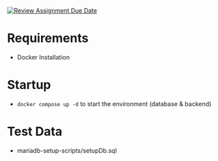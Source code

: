 [![Review Assignment Due Date](https://classroom.github.com/assets/deadline-readme-button-24ddc0f5d75046c5622901739e7c5dd533143b0c8e959d652212380cedb1ea36.svg)](https://classroom.github.com/a/bFlAvWr6)

# Requirements

- Docker Installation

# Startup

- `docker compose up -d` to start the environment (database & backend)

# Test Data
- mariadb-setup-scripts/setupDb.sql